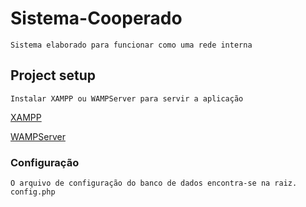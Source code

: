 # Sistema-Cooperado
```
Sistema elaborado para funcionar como uma rede interna
```

## Project setup
```
Instalar XAMPP ou WAMPServer para servir a aplicação
```
[XAMPP](https://www.apachefriends.org/download.html)

[WAMPServer](https://www.wampserver.com/en/)


### Configuração
```
O arquivo de configuração do banco de dados encontra-se na raiz. config.php
```
